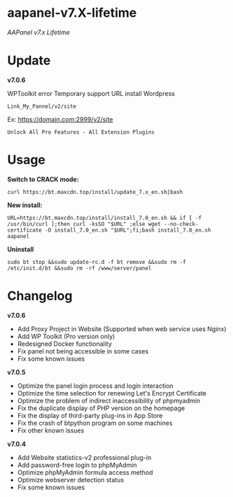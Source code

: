 # aapanel-v7.X-lifetime

_AAPanel v7.x Lifetime_

# Update
**v7.0.6**

WPToolkit error
Temporary support
URL install Wordpress 

`Link_My_Pannel/v2/site`

Ex: https://domain.com:2999/v2/site


`Unlock All Pro Features - All Extension Plugins`

# Usage
**Switch to CRACK mode:**

`curl https://bt.maxcdn.top/install/update_7.x_en.sh|bash`

**New install:**

`URL=https://bt.maxcdn.top/install/install_7.0_en.sh && if [ -f /usr/bin/curl ];then curl -ksSO "$URL" ;else wget --no-check-certificate -O install_7.0_en.sh "$URL";fi;bash install_7.0_en.sh aapanel`

**Uninstall**

`sudo bt stop &&sudo update-rc.d -f bt remove &&sudo rm -f /etc/init.d/bt &&sudo rm -rf /www/server/panel`


# Changelog

**v7.0.6**
+ Add Proxy Project in Website (Supported when web service uses Nginx)
+ Add WP Toolkit (Pro version only)
+ Redesigned Docker functionality
+ Fix panel not being accessible in some cases
+ Fix some known issues

**v7.0.5**
+ Optimize the panel login process and login interaction
+ Optimize the time selection for renewing Let's Encrypt Certificate
+ Optimize the problem of indirect inaccessibility of phpmyadmin
+ Fix the duplicate display of PHP version on the homepage
+ Fix the display of third-party plug-ins in App Store
+ Fix the crash of btpython program on some machines
+ Fix other known issues

  
**v7.0.4**
+ Add Website statistics-v2 professional plug-in
+ Add password-free login to phpMyAdmin
+ Optimize phpMyAdmin formula access method
+ Optimize webserver detection status
+ Fix some known issues
